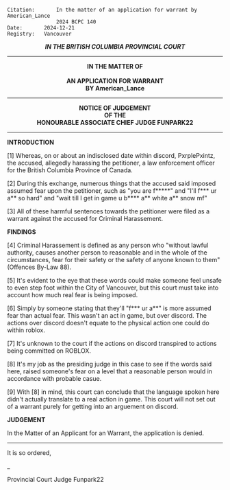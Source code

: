 	Citation:       In the matter of an application for warrant by American_Lance
                	2024 BCPC 140
	Date:		2024-12-21
	Registry:	Vancouver

<p align="center"><b><i> IN THE BRITISH COLUMBIA PROVINCIAL COURT </b></i>

---

<p align="center"><b>
				IN THE MATTER OF
<br><br>			AN APPLICATION FOR WARRANT 
<br>                            BY American_Lance
<br>				

---

<p align="center">		
				NOTICE OF JUDGEMENT
<br>				OF THE
<br>				HONOURABLE ASSOCIATE CHIEF JUDGE FUNPARK22

</b>
	
---

**INTRODUCTION**

[1] Whereas, on or about an indisclosed date within discord, PxrplePxintz, the accused, allegedly harassing the petitioner, a law enforcement officer for the British Columbia Province of Canada.

[2] During this exchange, numerous things that the accused said imposed assumed fear upon the petitioner, such as "you are f*****" and "I'll f*** ur a** so hard" and "wait till I get in game u b**** a** white a** snow mf"

[3] All of these harmful sentences towards the petitioner were filed as a warrant against the accused for Criminal Harassement.

**FINDINGS**

[4] Criminal Harassement is defined as any person who "without lawful authority, causes another person to reasonable and in the whole of the circumstances, fear for their safety or the safety of anyone known to them" (Offences By-Law 88).

[5] It's evident to the eye that these words could make someone feel unsafe to even step foot within the City of Vancouver, but this court must take into account how much real fear is being imposed.

[6] Simply by someone stating that they'll "f*** ur a**" is more assumed fear than actual fear. This wasn't an act in game, but over discord. The actions over discord doesn't equate to the physical action one could do within roblox.

[7] It's unknown to the court if the actions on discord transpired to actions being committed on ROBLOX. 

[8] It's my job as the presiding judge in this case to see if the words said here, raised someone's fear on a level that a reasonable person would in accordance with probable casue.

[9] With [8] in mind, this court can conclude that the language spoken here didn't actually translate to a real action in game. This court will not set out of a warrant purely for getting into an arguement on discord.

**JUDGEMENT**

In the Matter of an Applicant for an Warrant, the application is denied.


---
It is so ordered,

_
	
Provincial Court Judge Funpark22
